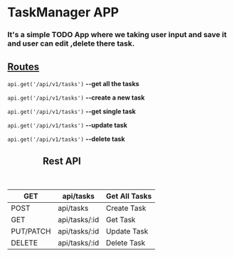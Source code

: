 # TaskManager APP

### It's a simple TODO App where we taking user input and save it and user can edit ,delete there task.

## <u>Routes</u>
<code>api.get('/api/v1/tasks')</code> **--get all the tasks**

<code>api.get('/api/v1/tasks')</code> **--create a new task**

<code>api.get('/api/v1/tasks')</code> **--get single task**

<code>api.get('/api/v1/tasks')</code>  **--update task**

<code>api.get('/api/v1/tasks')</code>  **--delete task**

##   &nbsp; &nbsp; &nbsp; &nbsp; &nbsp; &nbsp; &nbsp; &nbsp;     Rest API </br>
</br>


| GET       | api/tasks     | Get All Tasks |
| --------- | ------------- | ------------- |
| POST      | api/tasks     | Create Task   |
| GET       | api/tasks/:id | Get Task      |
| PUT/PATCH | api/tasks/:id | Update Task   |
| DELETE    | api/tasks/:id | Delete Task   |